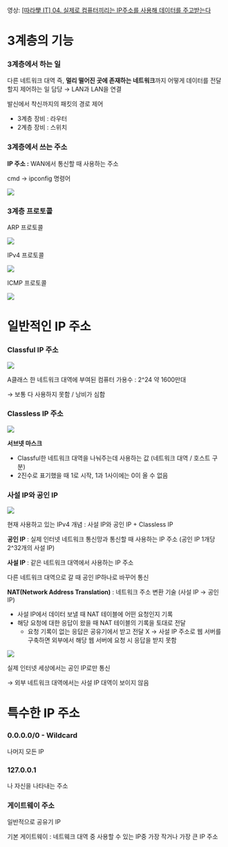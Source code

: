 영상: [[따라學 IT] 04. 실제로 컴퓨터끼리는 IP주소를 사용해 데이터를 주고받는다](https://youtu.be/s5kIGnaNFvM?list=PL0d8NnikouEWcF1jJueLdjRIC4HsUlULi)

# 3계층의 기능

### 3계층에서 하는 일

다른 네트워크 대역 즉, **멀리 떨어진 곳에 존재하는 네트워크**까지 어떻게 데이터를 전달할지 제어하는 일 담당 → LAN과 LAN을 연결

발신에서 착신까지의 패킷의 경로 제어

- 3계층 장비 : 라우터
- 2계층 장비 : 스위치

### 3계층에서 쓰는 주소

**IP 주소 :** WAN에서 통신할 때 사용하는 주소

cmd → ipconfig 명령어

![](https://i.imgur.com/gQ85H9I.png)

### 3계층 프로토콜

ARP 프로토콜

![](https://i.imgur.com/ym0C1GK.png)

IPv4 프로토콜

![](https://i.imgur.com/3PZDXk7.png)

ICMP 프로토콜

![](https://i.imgur.com/SolzK14.png)

# 일반적인 IP 주소

### Classful IP 주소

![](https://i.imgur.com/ZLK0v3h.png)

A클래스 한 네트워크 대역에 부여된 컴퓨터 가용수 : 2^24 약 1600만대

→ 보통 다 사용하지 못함 / 낭비가 심함

### Classless IP 주소

![](https://i.imgur.com/zWfQAFV.png)

**서브넷 마스크**

- Classful한 네트워크 대역을 나눠주는데 사용하는 값 (네트워크 대역 / 호스트 구분)
- 2진수로 표기했을 때 1로 시작, 1과 1사이에는 0이 올 수 없음

### 사설 IP와 공인 IP

![](https://i.imgur.com/DaFVo70.png)

현재 사용하고 있는 IPv4 개념 : 사설 IP와 공인 IP + Classless IP

**공인 IP** : 실제 인터넷 네트워크 통신망과 통신할 때 사용하는 IP 주소 (공인 IP 1개당 2^32개의 사설 IP)

**사설 IP** : 같은 네트워크 대역에서 사용하는 IP 주소

다른 네트워크 대역으로 갈 때 공인 IP하나로 바꾸어 통신

**NAT(Network Address Translation)** : 네트워크 주소 변환 기술 (사설 IP → 공인 IP)

- 사설 IP에서 데이터 보낼 때 NAT 테이블에 어떤 요청인지 기록
- 해당 요청에 대한 응답이 왔을 때 NAT 테이블의 기록을 토대로 전달
  - 요청 기록이 없는 응답은 공유기에서 받고 전달 X
    → 사설 IP 주소로 웹 서버를 구축하면 외부에서 해당 웹 서버에 요청 시 응답을 받지 못함

![](https://i.imgur.com/JabLLan.png)

실제 인터넷 세상에서는 공인 IP로만 통신

→ 외부 네트워크 대역에서는 사설 IP 대역이 보이지 않음

# 특수한 IP 주소

### 0.0.0.0/0 - Wildcard

나머지 모든 IP

### 127.0.0.1

나 자신을 나타내는 주소

### 게이트웨이 주소

일반적으로 공유기 IP

기본 게이트웨이 : 네트웨크 대역 중 사용할 수 있는 IP중 가장 작거나 가장 큰 IP 주소
